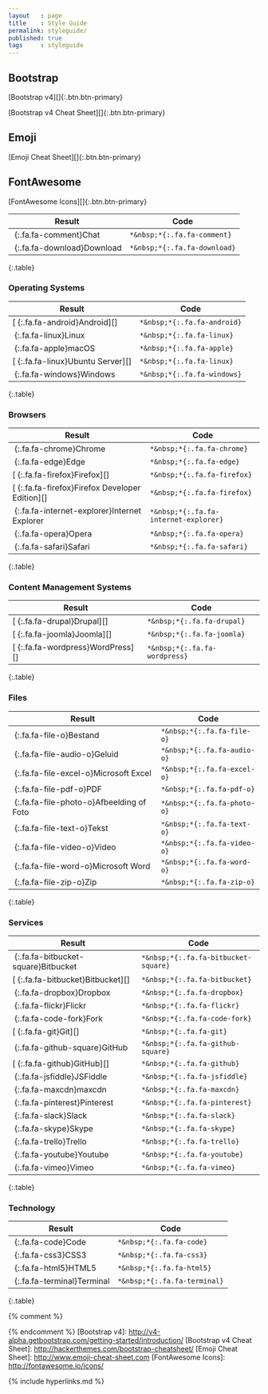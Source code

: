 ```yaml
---
layout   : page
title    : Style Guide
permalink: styleguide/
published: true
tags     : styleguide
---
```


Bootstrap
---------

[Bootstrap v4][]{:.btn.btn-primary}

[Bootstrap v4 Cheat Sheet][]{:.btn.btn-primary}

Emoji
-----

[Emoji Cheat Sheet][]{:.btn.btn-primary}

FontAwesome
-----------

[FontAwesome Icons][]{:.btn.btn-primary}

| Result                                                 | Code                                  |
|--------------------------------------------------------|---------------------------------------|
| *&nbsp;*{:.fa.fa-comment}Chat                          | `*&nbsp;*{:.fa.fa-comment}`           |
| *&nbsp;*{:.fa.fa-download}Download                     | `*&nbsp;*{:.fa.fa-download}`          |
{:.table}

### Operating Systems

| Result                                                 | Code                                  |
|--------------------------------------------------------|---------------------------------------|
| [*&nbsp;*{:.fa.fa-android}Android][]                   | `*&nbsp;*{:.fa.fa-android}`           |
| *&nbsp;*{:.fa.fa-linux}Linux                           | `*&nbsp;*{:.fa.fa-linux}`             |
| *&nbsp;*{:.fa.fa-apple}macOS                           | `*&nbsp;*{:.fa.fa-apple}`             |
| [*&nbsp;*{:.fa.fa-linux}Ubuntu Server][]               | `*&nbsp;*{:.fa.fa-linux}`             |
| *&nbsp;*{:.fa.fa-windows}Windows                       | `*&nbsp;*{:.fa.fa-windows}`           |
{:.table}

### Browsers

| Result                                                 | Code                                  |
|--------------------------------------------------------|---------------------------------------|
| *&nbsp;*{:.fa.fa-chrome}Chrome                         | `*&nbsp;*{:.fa.fa-chrome}`            |
| *&nbsp;*{:.fa.fa-edge}Edge                             | `*&nbsp;*{:.fa.fa-edge}`              |
| [*&nbsp;*{:.fa.fa-firefox}Firefox][]                   | `*&nbsp;*{:.fa.fa-firefox}`           |
| [*&nbsp;*{:.fa.fa-firefox}Firefox Developer Edition][] | `*&nbsp;*{:.fa.fa-firefox}`           |
| *&nbsp;*{:.fa.fa-internet-explorer}Internet Explorer   | `*&nbsp;*{:.fa.fa-internet-explorer}` |
| *&nbsp;*{:.fa.fa-opera}Opera                           | `*&nbsp;*{:.fa.fa-opera}`             |
| *&nbsp;*{:.fa.fa-safari}Safari                         | `*&nbsp;*{:.fa.fa-safari}`            |
{:.table}

### Content Management Systems

| Result                                                 | Code                                  |
|--------------------------------------------------------|---------------------------------------|
| [*&nbsp;*{:.fa.fa-drupal}Drupal][]                     | `*&nbsp;*{:.fa.fa-drupal}`            |
| [*&nbsp;*{:.fa.fa-joomla}Joomla][]                     | `*&nbsp;*{:.fa.fa-joomla}`            |
| [*&nbsp;*{:.fa.fa-wordpress}WordPress][]               | `*&nbsp;*{:.fa.fa-wordpress}`         |
{:.table}

### Files

| Result                                                 | Code                                  |
|--------------------------------------------------------|---------------------------------------|
| *&nbsp;*{:.fa.fa-file-o}Bestand                        | `*&nbsp;*{:.fa.fa-file-o}`            |
| *&nbsp;*{:.fa.fa-file-audio-o}Geluid                   | `*&nbsp;*{:.fa.fa-audio-o}`           |
| *&nbsp;*{:.fa.fa-file-excel-o}Microsoft Excel          | `*&nbsp;*{:.fa.fa-excel-o}`           |
| *&nbsp;*{:.fa.fa-file-pdf-o}PDF                        | `*&nbsp;*{:.fa.fa-pdf-o}`             |
| *&nbsp;*{:.fa.fa-file-photo-o}Afbeelding of Foto       | `*&nbsp;*{:.fa.fa-photo-o}`           |
| *&nbsp;*{:.fa.fa-file-text-o}Tekst                     | `*&nbsp;*{:.fa.fa-text-o}`            |
| *&nbsp;*{:.fa.fa-file-video-o}Video                    | `*&nbsp;*{:.fa.fa-video-o}`           |
| *&nbsp;*{:.fa.fa-file-word-o}Microsoft Word            | `*&nbsp;*{:.fa.fa-word-o}`            |
| *&nbsp;*{:.fa.fa-file-zip-o}Zip                        | `*&nbsp;*{:.fa.fa-zip-o}`             |
{:.table}

### Services

| Result                                                 | Code                                  |
|--------------------------------------------------------|---------------------------------------|
| *&nbsp;*{:.fa.fa-bitbucket-square}Bitbucket            | `*&nbsp;*{:.fa.fa-bitbucket-square}`  |
| [*&nbsp;*{:.fa.fa-bitbucket}Bitbucket][]               | `*&nbsp;*{:.fa.fa-bitbucket}`         |
| *&nbsp;*{:.fa.fa-dropbox}Dropbox                       | `*&nbsp;*{:.fa.fa-dropbox}`           |
| *&nbsp;*{:.fa.fa-flickr}Flickr                         | `*&nbsp;*{:.fa.fa-flickr}`            |
| *&nbsp;*{:.fa.fa-code-fork}Fork                        | `*&nbsp;*{:.fa.fa-code-fork}`         |
| [*&nbsp;*{:.fa.fa-git}Git][]                           | `*&nbsp;*{:.fa.fa-git}`               |
| *&nbsp;*{:.fa.fa-github-square}GitHub                  | `*&nbsp;*{:.fa.fa-github-square}`     |
| [*&nbsp;*{:.fa.fa-github}GitHub][]                     | `*&nbsp;*{:.fa.fa-github}`            |
| *&nbsp;*{:.fa.fa-jsfiddle}JSFiddle                     | `*&nbsp;*{:.fa.fa-jsfiddle}`          |
| *&nbsp;*{:.fa.fa-maxcdn}maxcdn                         | `*&nbsp;*{:.fa.fa-maxcdn}`            |
| *&nbsp;*{:.fa.fa-pinterest}Pinterest                   | `*&nbsp;*{:.fa.fa-pinterest}`         |
| *&nbsp;*{:.fa.fa-slack}Slack                           | `*&nbsp;*{:.fa.fa-slack}`             |
| *&nbsp;*{:.fa.fa-skype}Skype                           | `*&nbsp;*{:.fa.fa-skype}`             |
| *&nbsp;*{:.fa.fa-trello}Trello                         | `*&nbsp;*{:.fa.fa-trello}`            |
| *&nbsp;*{:.fa.fa-youtube}Youtube                       | `*&nbsp;*{:.fa.fa-youtube}`           |
| *&nbsp;*{:.fa.fa-vimeo}Vimeo                           | `*&nbsp;*{:.fa.fa-vimeo}`             |
{:.table}

### Technology

| Result                                                 | Code                                  |
|--------------------------------------------------------|---------------------------------------|
| *&nbsp;*{:.fa.fa-code}Code                             | `*&nbsp;*{:.fa.fa-code}`              |
| *&nbsp;*{:.fa.fa-css3}CSS3                             | `*&nbsp;*{:.fa.fa-css3}`              |
| *&nbsp;*{:.fa.fa-html5}HTML5                           | `*&nbsp;*{:.fa.fa-html5}`             |
| *&nbsp;*{:.fa.fa-terminal}Terminal                     | `*&nbsp;*{:.fa.fa-terminal}`          |
{:.table}


{% comment %}
<!-- ⚓ Hyperlinks -->
{% endcomment %}
[Bootstrap v4]:             http://v4-alpha.getbootstrap.com/getting-started/introduction/
[Bootstrap v4 Cheat Sheet]: http://hackerthemes.com/bootstrap-cheatsheet/
[Emoji Cheat Sheet]:        http://www.emoji-cheat-sheet.com
[FontAwesome Icons]:        http://fontawesome.io/icons/

{% include hyperlinks.md %}